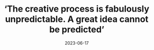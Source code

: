---
title: '‘The creative process is fabulously unpredictable. A great idea cannot be predicted’'
link: https://www.mckinsey.com/capabilities/mckinsey-digital/our-insights/the-creative-process-is-fabulously-unpredictable-a-great-idea-cannot-be-predicted#/
description: "In this episode of The Quarterly Interview: Provocations to Ponder, Jony Ive, the former design head of Apple, talks about what it takes for the creative process to thrive at any company."
tags: [product development]
content-type: reading
date: 2023-06-17
---